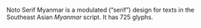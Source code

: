 Noto Serif Myanmar is a modulated (“serif”) design for texts in the Southeast Asian _Myanmar_ script. It has 725 glyphs.